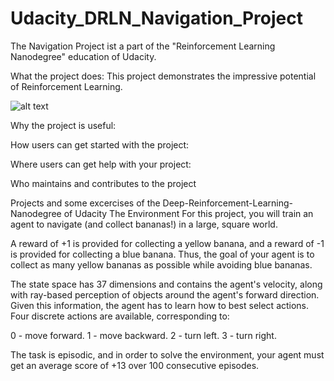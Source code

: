 # Udacity_DRLN_Navigation_Project
The Navigation Project ist a part of the "Reinforcement Learning Nanodegree" education of Udacity.

What the project does:
This project demonstrates the impressive potential of Reinforcement Learning.


![alt text](https://github.com/NikolausBerl/Udacity_DRLN_Navigation_Project/blob/master/attatchements/ReinforcementLearningPrinciple.JPG)

Why the project is useful:


How users can get started with the project:


Where users can get help with your project:


Who maintains and contributes to the project


Projects and some  excercises of the Deep-Reinforcement-Learning-Nanodegree of Udacity
The Environment
For this project, you will train an agent to navigate (and collect bananas!) in a large, square world.


A reward of +1 is provided for collecting a yellow banana, and a reward of -1 is provided for collecting a blue banana. Thus, the goal of your agent is to collect as many yellow bananas as possible while avoiding blue bananas.

The state space has 37 dimensions and contains the agent's velocity, along with ray-based perception of objects around the agent's forward direction. Given this information, the agent has to learn how to best select actions. Four discrete actions are available, corresponding to:

0 - move forward.
1 - move backward.
2 - turn left.
3 - turn right.


The task is episodic, and in order to solve the environment, your agent must get an average score of +13 over 100 consecutive episodes.

